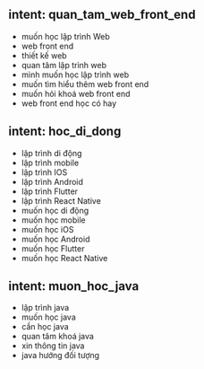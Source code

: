 ## intent: quan_tam_web_front_end
- muốn học lập trình Web
- web front end
- thiết kế web
- quan tâm lập trình web
- mình muốn học lập trình web
- muốn tìm hiểu thêm web front end
- muốn hỏi khoá web front end
- web front end học có hay

## intent: hoc_di_dong
- lập trình di động
- lập trình mobile
- lập trình IOS
- lập trình Android
- lập trình Flutter
- lập trình React Native
- muốn học di động
- muốn học mobile
- muốn học iOS
- muốn học Android
- muốn học Flutter
- muốn học React Native

## intent: muon_hoc_java
- lập trình java
- muốn học java
- cần học java
- quan tâm khoá java
- xin thông tin java
- java hướng đối tượng